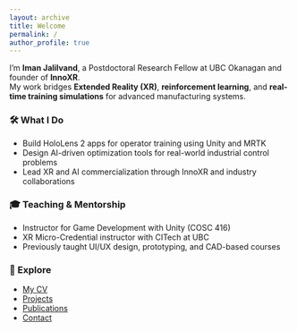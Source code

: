 ```yaml
---
layout: archive
title: Welcome
permalink: /
author_profile: true
---
```


I’m **Iman Jalilvand**, a Postdoctoral Research Fellow at UBC Okanagan and founder of **InnoXR**.  
My work bridges **Extended Reality (XR)**, **reinforcement learning**, and **real-time training simulations** for advanced manufacturing systems.

### 🛠 What I Do
- Build HoloLens 2 apps for operator training using Unity and MRTK
- Design AI-driven optimization tools for real-world industrial control problems
- Lead XR and AI commercialization through InnoXR and industry collaborations

### 🎓 Teaching & Mentorship
- Instructor for Game Development with Unity (COSC 416)
- XR Micro-Credential instructor with CITech at UBC
- Previously taught UI/UX design, prototyping, and CAD-based courses

### 🔗 Explore
- [My CV](/cv/)
- [Projects](/projects/)
- [Publications](/publications/)
- [Contact](/contact/)
